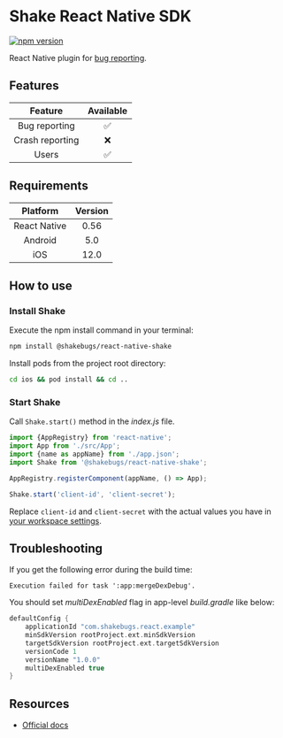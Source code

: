 # Shake React Native SDK

[![npm version](https://badge.fury.io/js/@shakebugs%2Freact-native-shake.svg)](https://badge.fury.io/js/@shakebugs%2Freact-native-shake)

React Native plugin for [bug reporting](https://www.shakebugs.com).

## Features

| Feature         | Available |
|:-----------------:|:-----------:|
| Bug reporting   |     ✅     |
| Crash reporting |     ❌     |
| Users           |     ✅     |

## Requirements

| Platform     | Version |
|:--------------:|:---------:|
| React Native |   0.56  |
| Android      |   5.0   |
| iOS          |   12.0  |

## How to use

### Install Shake

Execute the npm install command in your terminal:
```bash
npm install @shakebugs/react-native-shake
```

Install pods from the project root directory:
```bash
cd ios && pod install && cd ..
```

### Start Shake

Call `Shake.start()` method in the *index.js* file.

```javascript title="index.js"
import {AppRegistry} from 'react-native';
import App from './src/App';
import {name as appName} from './app.json';
import Shake from '@shakebugs/react-native-shake';

AppRegistry.registerComponent(appName, () => App);

Shake.start('client-id', 'client-secret');
```

Replace `client-id` and `client-secret` with the actual values you have in [your workspace settings](https://app.shakebugs.com/settings/workspace#general).

## Troubleshooting

If you get the following error during the build time:

```
Execution failed for task ':app:mergeDexDebug'.
```

You should set *multiDexEnabled* flag in app-level *build.gradle* like below:

```groovy title="app/build.gradle"
defaultConfig {
    applicationId "com.shakebugs.react.example"
    minSdkVersion rootProject.ext.minSdkVersion
    targetSdkVersion rootProject.ext.targetSdkVersion
    versionCode 1
    versionName "1.0.0"
    multiDexEnabled true
}
```

## Resources

- [Official docs](https://www.shakebugs.com/docs/)

